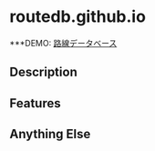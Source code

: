 # routedb.github.io
***DEMO:
<a href="https://routedb.github.io/" target="_blank">路線データベース</a>

## Description

## Features

## Anything Else

